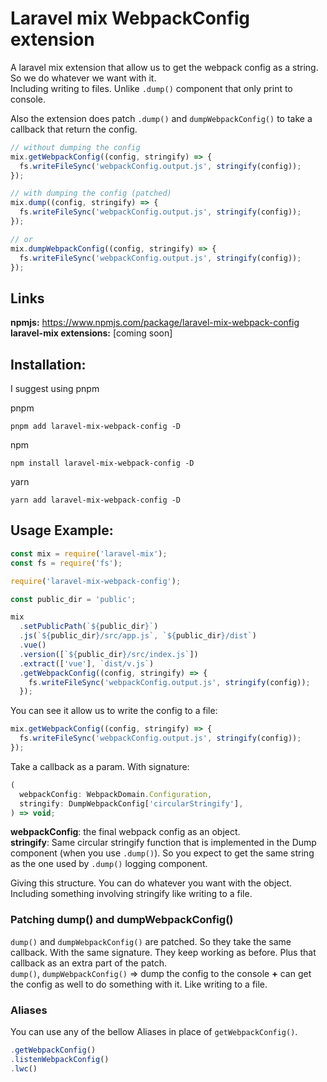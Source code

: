 # Laravel mix WebpackConfig extension

A laravel mix extension that allow us to get the webpack config as a string. So we do whatever we want with it.<br>
Including writing to files. Unlike `.dump()` component that only print to console.

Also the extension does patch `.dump()` and `dumpWebpackConfig()` to take a callback that return the config.

```js
// without dumping the config
mix.getWebpackConfig((config, stringify) => {
  fs.writeFileSync('webpackConfig.output.js', stringify(config));
});

// with dumping the config (patched)
mix.dump((config, stringify) => {
  fs.writeFileSync('webpackConfig.output.js', stringify(config));
});

// or
mix.dumpWebpackConfig((config, stringify) => {
  fs.writeFileSync('webpackConfig.output.js', stringify(config));
});
```

## Links

**npmjs:** https://www.npmjs.com/package/laravel-mix-webpack-config<br>
**laravel-mix extensions:** [coming soon]

## Installation:

I suggest using pnpm

pnpm

```
pnpm add laravel-mix-webpack-config -D
```

npm

```
npm install laravel-mix-webpack-config -D
```

yarn

```
yarn add laravel-mix-webpack-config -D
```

## Usage Example:

```js
const mix = require('laravel-mix');
const fs = require('fs');

require('laravel-mix-webpack-config');

const public_dir = 'public';

mix
  .setPublicPath(`${public_dir}`)
  .js(`${public_dir}/src/app.js`, `${public_dir}/dist`)
  .vue()
  .version([`${public_dir}/src/index.js`])
  .extract(['vue'], `dist/v.js`)
  .getWebpackConfig((config, stringify) => {
    fs.writeFileSync('webpackConfig.output.js', stringify(config));
  });
```

You can see it allow us to write the config to a file:

```js
mix.getWebpackConfig((config, stringify) => {
  fs.writeFileSync('webpackConfig.output.js', stringify(config));
});
```

Take a callback as a param. With signature:

```ts
(
  webpackConfig: WebpackDomain.Configuration,
  stringify: DumpWebpackConfig['circularStringify'],
) => void;
```

**webpackConfig**: the final webpack config as an object.<br>
**stringify**: Same circular stringify function that is implemented in the Dump component (when you use `.dump()`). So you expect to get the same string as the one used by `.dump()` logging component.

Giving this structure. You can do whatever you want with the object. Including something involving stringify like writing to a file.

### Patching dump() and dumpWebpackConfig()

`dump()` and `dumpWebpackConfig()` are patched. So they take the same callback. With the same signature. They keep working as before. Plus that callback as an extra part of the patch.<br>
`dump()`, `dumpWebpackConfig()` => dump the config to the console **+** can get the config as well to do something with it. Like writing to a file.

### Aliases

You can use any of the bellow Aliases in place of `getWebpackConfig()`.

```ts
.getWebpackConfig()
.listenWebpackConfig()
.lwc()
```
